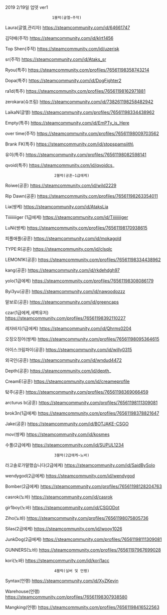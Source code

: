 2019 2/19일 업뎃 ver1

                         1블럭(글엘~주작)
                     
Laura(글엘,관리자) https://steamcommunity.com/id/64661747

김덕배(주작) https://steamcommunity.com/id/klrt1456

Top Shen(주작) https://steamcommunity.com/id/uzerisk

sr(주작) https://steamcommunity.com/id/Ataks_sr

Ryou(특주) https://steamcommunity.com/profiles/76561198358743214

Dopa(특주) https://steamcommunity.com/id/DogFighter2

ra1d(특주) https://steamcommunity.com/profiles/76561198162971881

zerokara(슈프림) https://steamcommunity.com/id/738261198258482942

LaikaN(글엘) https://steamcommunity.com/profiles/76561198334438962

Empty(특주) https://steamcommunity.com/id/EmPTy_is_Here

over time(주작) https://steamcommunity.com/profiles/76561198009703562

Brank FK(특주) https://steamcommunity.com/id/stopspamsiith\

유이(특주) https://steamcommunity.com/profiles/76561198082598141

qvoid(특주) https://steamcommunity.com/id/qvoidcs_


                          2블럭(공훈~1급에케)
   
   
Roiwe(공훈) https://steamcommunity.com/id/wild2229

Rip Dawn(공훈) https://steamcommunity.com/profiles/76561198263354011

Lia(쌍케) https://steamcommunity.com/id/AtaksLia

Tiiiiiiiiger (1급에케) https://steamcommunity.com/id/Tiiiiiiiiger

LuNi(쌍케) https://steamcommunity.com/profiles/76561198170938615

피플애플(공훈) https://steamcommunity.com/id/mokagold

TYPE:R(공훈) https://steamcommunity.com/id/clsqlc

LEMON1K(공훈) https://steamcommunity.com/profiles/76561198334438962

kang(공훈) https://steamcommunity.com/id/rkdehdgh97

yolo(1급에케) https://steamcommunity.com/profiles/76561198308086179

Byi3yu(공훈) https://steamcommunity.com/id/nawoodozzz

말보로(공훈) https://steamcommunity.com/id/greencaps

czar(1급에케,새벽유저) https://steamcommunity.com/profiles/76561198392110227

레자바지(1급에케) https://steamcommunity.com/id/Qhrms0204

오징오징어(쌍케) https://steamcommunity.com/profiles/76561198095364615

아이스크림파이(공훈) https://steamcommunity.com/id/willy0315

외국인(공훈) https://steamcommunity.com/id/wndud4472

Depth(공훈) https://steamcommunity.com/id/depth_

CreamE(공훈) https://steamcommunity.com/id/creameprofile

탘주(공훈) https://steamcommunity.com/profiles/76561198369066459

arcturus b(공훈) https://steamcommunity.com/profiles/76561198111309081

brok3n(1급에케) https://steamcommunity.com/profiles/76561198378821647

Jake(공훈) https://steamcommunity.com/id/BOTJAKE-CSGO

mov(쌍케) https://steamcommunity.com/id/kosmes

수풀(2급에케) https://steamcommunity.com/id/SUPUL1234


                          3블럭(2급에케~노바)
                          
                          
라고솔로가말했습니다(2급에케) https://steamcommunity.com/id/SaidBySolo

wendygod(2급에케) https://steamcommunity.com/id/wendygod

Bomber(2급에케) https://steamcommunity.com/profiles/76561198128204763

casrok(노바) https://steamcommunity.com/id/casrok

gir1boy(노바) https://steamcommunity.com/id/CSGODot

Ziho(노바) https://steamcommunity.com/profiles/76561198075805736

Silas(2급에케) https://steamcommunity.com/id/wooy1026

JunkDog(2급에케) https://steamcommunity.com/profiles/76561198111309081

GUNNERS(노바) https://steamcommunity.com/profiles/76561197967699028

kori(노바) https://steamcommunity.com/id/kori1acc


                          4블럭(실버 및 언랭)
                          
                          
Syntax(언랭) https://steamcommunity.com/id/XyZKevin

Warehouse(언랭) https://steamcommunity.com/profiles/76561198307938580

Mangking(언랭) https://steamcommunity.com/profiles/76561198416522563

